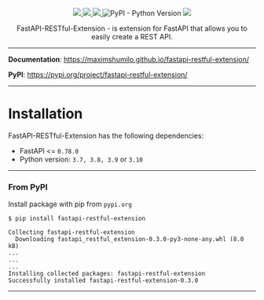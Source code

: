 <p align="center">
    <a href="https://github.com/maximshumilo/fastapi-restful-extension/actions?query=workflow%3ATest+event%3Apush+branch%3Amaster" target="_blank">
        <img src="https://github.com/maximshumilo/fastapi-restful-extension/actions/workflows/test.yml/badge.svg">
    </a>
    <a href="https://codecov.io/gh/maximshumilo/fastapi-restful-extension">
        <img src="https://img.shields.io/codecov/c/gh/maximshumilo/fastapi-restful-extension?color=31c955"/>
    </a>
    <a href="https://pypi.org/project/fastapi-restful-extension/" target="_blank">
        <img src="https://img.shields.io/pypi/v/fastapi-restful-extension?color=31c955&label=pypi%20package">
    </a>
    <img alt="PyPI - Python Version" src="https://img.shields.io/pypi/pyversions/fastapi-restful-extension?color=31c955">
    <a href="https://pypi.org/project/fastapi-restful-extension/" target="_blank">
        <img src="https://static.pepy.tech/personalized-badge/fastapi-restful-extension?period=total&units=international_system&left_color=grey&right_color=brightgreen&left_text=Downloads">
    </a>
</p>

<p align="center">
    FastAPI-RESTful-Extension - is extension for FastAPI that allows you to easily create a REST API.
</p>

---

**Documentation**: <a href="https://maximshumilo.github.io/fastapi-restful-extension/" target="_blank">https://maximshumilo.github.io/fastapi-restful-extension/ </a>

**PyPI**: <a href="https://pypi.org/project/fastapi-restful-extension/" target="_blank">https://pypi.org/project/fastapi-restful-extension/ </a>

---

# Installation

FastAPI-RESTful-Extension has the following dependencies:

- FastAPI <= `0.78.0`
- Python version: `3.7, 3.8, 3.9` or `3.10`

---

### From PyPI
Install package with pip from `pypi.org`

```console
$ pip install fastapi-restful-extension

Collecting fastapi-restful-extension
  Downloading fastapi_restful_extension-0.3.0-py3-none-any.whl (8.0 kB)
...
...
...
Installing collected packages: fastapi-restful-extension
Successfully installed fastapi-restful-extension-0.3.0
```

---
